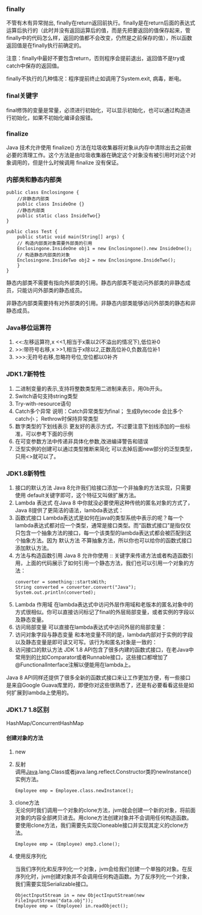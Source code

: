 ### finally

不管有木有异常抛出, finally在return返回前执行。finally是在return后面的表达式运算后执行的（此时并没有返回运算后的值，而是先把要返回的值保存起来，管finally中的代码怎么样，返回的值都不会改变，仍然是之前保存的值），所以函数返回值是在finally执行前确定的。

注意：finally中最好不要包含return，否则程序会提前退出，返回值不是try或catch中保存的返回值。

finally不执行的几种情况：程序提前终止如调用了System.exit, 病毒，断电。

### final关键字

final修饰的变量是常量，必须进行初始化，可以显示初始化，也可以通过构造进行初始化，如果不初始化编译会报错。

### finalize

Java 技术允许使用 finalize\(\) 方法在垃圾收集器将对象从内存中清除出去之前做必要的清理工作。这个方法是由垃圾收集器在确定这个对象没有被引用时对这个对象调用的，但是什么时候调用 finalize 没有保证。

### 内部类和静态内部类

```
public class Enclosingone {
    //非静态内部类
    public class InsideOne {}
    //静态内部类
    public static class InsideTwo{}
}

public class Test {
    public static void main(String[] args) {
    // 构造内部类对象需要外部类的引用
    Enclosingone.InsideOne obj1 = new Enclosingone().new InsideOne();
    // 构造静态内部类的对象
    Enclosingone.InsideTwo obj2 = new Enclosingone.InsideTwo();
    }
}
```

静态内部类不需要有指向外部类的引用。静态内部类不能访问外部类的非静态成员，只能访问外部类的静态成员。

非静态内部类需要持有对外部类的引用。非静态内部类能够访问外部类的静态和非静态成员。

### **Java移位运算符**

1. &lt;&lt;:左移运算符,x &lt;&lt;1,相当于x乘以2\(不溢出的情况下\),低位补0
2. &gt;&gt;:带符号右移,x &gt;&gt;1,相当于x除以2,正数高位补0,负数高位补1
3. &gt;&gt;&gt;:无符号右移,忽略符号位,空位都以0补齐

### JDK1.7新特性

1. 二进制变量的表示,支持将整数类型用二进制来表示，用0b开头。
2. Switch语句支持string类型 
3. Try-with-resource语句 
4. Catch多个异常 说明：Catch异常类型为final； 生成Bytecode 会比多个catch小； Rethrow时保持异常类型
5. 数字类型的下划线表示 更友好的表示方式，不过要注意下划线添加的一些标准，可以参考下面的示例
6. 在可变参数方法中传递非具体化参数,改进编译警告和错误 
7. 泛型实例的创建可以通过类型推断来简化 可以去掉后面new部分的泛型类型，只用&lt;&gt;就可以了。

### JDK1.8新特性

1. 接口的默认方法
   Java 8允许我们给接口添加一个非抽象的方法实现，只需要使用 default关键字即可，这个特征又叫做扩展方法。
2. Lambda 表达式
   在Java 8 中你就没必要使用这种传统的匿名对象的方式了，Java 8提供了更简洁的语法，lambda表达式：
3. 函数式接口
   Lambda表达式是如何在java的类型系统中表示的呢？每一个lambda表达式都对应一个类型，通常是接口类型。而“函数式接口”是指仅仅只包含一个抽象方法的接口，每一个该类型的lambda表达式都会被匹配到这个抽象方法。因为 默认方法 不算抽象方法，所以你也可以给你的函数式接口添加默认方法。
4. 方法与构造函数引用
   Java 8 允许你使用 :: 关键字来传递方法或者构造函数引用，上面的代码展示了如何引用一个静态方法，我们也可以引用一个对象的方法：
   ```
   converter = something::startsWith;
   String converted = converter.convert("Java");
   System.out.println(converted);
   ```
5. Lambda 作用域
   在lambda表达式中访问外层作用域和老版本的匿名对象中的方式很相似。你可以直接访问标记了final的外层局部变量，或者实例的字段以及静态变量。
6. 访问局部变量
   可以直接在lambda表达式中访问外层的局部变量：
7. 访问对象字段与静态变量
   和本地变量不同的是，lambda内部对于实例的字段以及静态变量是即可读又可写。该行为和匿名对象是一致的：
8. 访问接口的默认方法
   JDK 1.8 API包含了很多内建的函数式接口，在老Java中常用到的比如Comparator或者Runnable接口，这些接口都增加了@FunctionalInterface注解以便能用在lambda上。

Java 8 API同样还提供了很多全新的函数式接口来让工作更加方便，有一些接口是来自Google Guava库里的，即便你对这些很熟悉了，还是有必要看看这些是如何扩展到lambda上使用的。

### JDK1.7 1.8区别

HashMap/ConcurrentHashMap

#### 创建对象的方法

1. new
2. 反射   
   调用[Java](http://lib.csdn.net/base/java).lang.Class或者java.lang.reflect.Constructor类的newInstance\(\)实例方法。

   ```
   Employee emp = Employee.class.newInstance();
   ```

3. clone方法  
   无论何时我们调用一个对象的clone方法，jvm就会创建一个新的对象，将前面对象的内容全部拷贝进去。用clone方法创建对象并不会调用任何构造函数。要使用clone方法，我们需要先实现Cloneable接口并实现其定义的clone方法。

   ```
   Employee emp = (Employee) emp3.clone();
   ```

4. 使用反序列化

   当我们序列化和反序列化一个对象，jvm会给我们创建一个单独的对象。在反序列化时，jvm创建对象并不会调用任何构造函数。为了反序列化一个对象，我们需要实现Serializable接口。

   ```
   ObjectInputStream in = new ObjectInputStream(new FileInputStream("data.obj"));
   Employee emp = (Employee) in.readObject();
   ```



